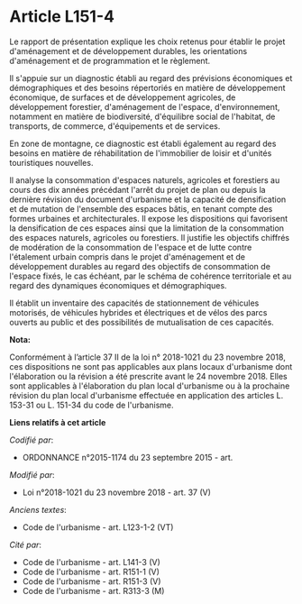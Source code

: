 # Article L151-4

Le rapport de présentation explique les choix retenus pour établir le projet d'aménagement et de développement durables, les
orientations d'aménagement et de programmation et le règlement.

Il s'appuie sur un diagnostic établi au regard des prévisions économiques et démographiques et des besoins répertoriés en
matière de développement économique, de surfaces et de développement agricoles, de développement forestier, d'aménagement de
l'espace, d'environnement, notamment en matière de biodiversité, d'équilibre social de l'habitat, de transports, de commerce,
d'équipements et de services.

En zone de montagne, ce diagnostic est établi également au regard des besoins en matière de réhabilitation de l'immobilier de
loisir et d'unités touristiques nouvelles.

Il analyse la consommation d'espaces naturels, agricoles et forestiers au cours des dix années précédant l'arrêt du projet de
plan ou depuis la dernière révision du document d'urbanisme et la capacité de densification et de mutation de l'ensemble des
espaces bâtis, en tenant compte des formes urbaines et architecturales. Il expose les dispositions qui favorisent la
densification de ces espaces ainsi que la limitation de la consommation des espaces naturels, agricoles ou forestiers. Il
justifie les objectifs chiffrés de modération de la consommation de l'espace et de lutte contre l'étalement urbain compris
dans le projet d'aménagement et de développement durables au regard des objectifs de consommation de l'espace fixés, le cas
échéant, par le schéma de cohérence territoriale et au regard des dynamiques économiques et démographiques.

Il établit un inventaire des capacités de stationnement de véhicules motorisés, de véhicules hybrides et électriques et de
vélos des parcs ouverts au public et des possibilités de mutualisation de ces capacités.

**Nota:**

Conformément à l’article 37 II de la loi n° 2018-1021 du 23 novembre 2018, ces dispositions ne sont pas applicables aux plans
locaux d'urbanisme dont l'élaboration ou la révision a été prescrite avant le 24 novembre 2018. Elles sont applicables à
l'élaboration du plan local d'urbanisme ou à la prochaine révision du plan local d'urbanisme effectuée en application des
articles L. 153-31 ou L. 151-34 du code de l'urbanisme.

**Liens relatifs à cet article**

_Codifié par_:

  - ORDONNANCE n°2015-1174 du 23 septembre 2015 - art.

_Modifié par_:

  - Loi n°2018-1021 du 23 novembre 2018 - art. 37 (V)

_Anciens textes_:

  - Code de l'urbanisme - art. L123-1-2 (VT)

_Cité par_:

  - Code de l'urbanisme - art. L141-3 (V)
  - Code de l'urbanisme - art. R151-1 (V)
  - Code de l'urbanisme - art. R151-3 (V)
  - Code de l'urbanisme - art. R313-3 (M)
